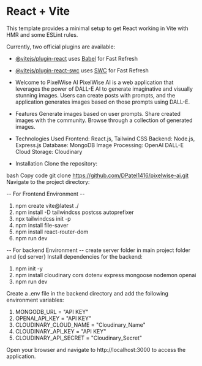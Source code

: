 # React + Vite

This template provides a minimal setup to get React working in Vite with HMR and some ESLint rules.

Currently, two official plugins are available:

- [@vitejs/plugin-react](https://github.com/vitejs/vite-plugin-react/blob/main/packages/plugin-react/README.md) uses [Babel](https://babeljs.io/) for Fast Refresh
- [@vitejs/plugin-react-swc](https://github.com/vitejs/vite-plugin-react-swc) uses [SWC](https://swc.rs/) for Fast Refresh


- Welcome to PixelWise AI
    PixelWise AI is a web application that leverages the power of DALL-E AI to generate imaginative and visually stunning images. 
    Users can create posts with prompts, and the application generates images based on those prompts using DALL-E.

- Features
    Generate images based on user prompts.
    Share created images with the community.
    Browse through a collection of generated images.

- Technologies Used
    Frontend: React.js, Tailwind CSS
    Backend: Node.js, Express.js
    Database: MongoDB
    Image Processing: OpenAI DALL-E
    Cloud Storage: Cloudinary

- Installation
    Clone the repository:

bash
Copy code
git clone https://github.com/DPatel1416/pixelwise-ai.git
Navigate to the project directory:

-- For Frontend Environment --

1. npm create vite@latest ./      
2. npm install -D tailwindcss postcss autoprefixer                    
3. npx tailwindcss init -p   
4. npm install file-saver 
5. npm install react-router-dom    
6. npm run dev


-- For backend Environment --
create server folder in main project folder and {cd server}
Install dependencies for the backend:
1. npm init -y   
2. npm install cloudinary cors dotenv express mongoose nodemon openai
3. npm run dev

Create a .env file in the backend directory and add the following environment variables:

1. MONGODB_URL = "API KEY"
2. OPENAI_API_KEY = "API KEY"
3. CLOUDINARY_CLOUD_NAME = "Cloudinary_Name"
4. CLOUDINARY_API_KEY = "API KEY"
5. CLOUDINARY_API_SECRET = "Cloudinary_Secret"


Open your browser and navigate to http://localhost:3000 to access the application.